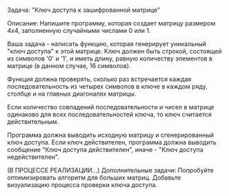 Задача: "Ключ доступа к зашифрованной матрице"

Описание:
Напишите программу, которая создает матрицу размером 4x4, заполненную
случайными числами 0 или 1.

Ваша задача - написать функцию, которая генерирует уникальный "ключ доступа"
к этой матрице. Ключ должен быть строкой, состоящей из символов '0' и '1', и
иметь длину, равную количеству элементов в матрице (в данном случае, 16 символов).

Функция должна проверять, сколько раз встречается каждая последовательность из
четырех символов в ключе в каждом ряду, столбце и на главных диагоналях матрицы.

Если количество совпадений последовательности и чисел в матрице одинаково для
всех последовательностей ключа, то ключ считается действительным.

Программа должна выводить исходную матрицу и сгенерированный ключ доступа.
Если ключ действителен, программа должна выводить сообщение "Ключ доступа
действителен", иначе - "Ключ доступа недействителен".

(В ПРОЦЕССЕ РЕАЛИЗАЦИИ...)
Дополнительные задачи: 
Попробуйте оптимизировать алгоритм для больших матриц.
Добавьте визуализацию процесса проверки ключа доступа.